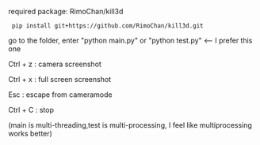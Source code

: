 required package: RimoChan/kill3d

     pip install git+https://github.com/RimoChan/kill3d.git
  go to the folder, enter "python main.py" or "python test.py" <-- I prefer this one
  
  Ctrl + z : camera screenshot
  
  Ctrl + x : full screen screenshot
  
  Esc : escape from cameramode
  
  Ctrl + C : stop

(main is multi-threading,test is multi-processing, I feel like multiprocessing works better)
